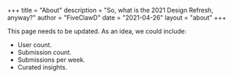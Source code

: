 +++
title = "About"
description = "So, what is the 2021 Design Refresh, anyway?"
author = "FiveClawD"
date = "2021-04-26"
layout = "about"
+++

This page needs to be updated. As an idea, we could include:

- User count.
- Submission count.
- Submissions per week.
- Curated insights.
